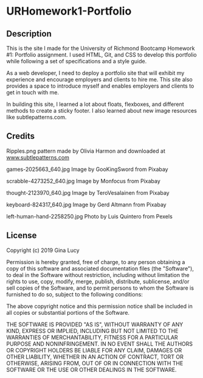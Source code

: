 # URHomework1-Portfolio

## Description
This is the site I made for the University of Richmond Bootcamp Homework #1: Portfolio assignment. I used HTML, Git, and CSS to develop this portfolio while following a set of specifications and a style guide.

As a web developer, I need to deploy a portfolio site that will exhibit my experience and encourage employers and clients to hire me. This site also provides a space to introduce myself and enables employers and clients to get in touch with me.

In building this site, I learned a lot about floats, flexboxes, and different methods to create a sticky footer. I also learned about new image resources like subtlepatterns.com.

## Credits
Ripples.png pattern made by Olivia Harmon and downloaded at www.subtlepatterns.com

games-2025663_640.jpg Image by GooKingSword from Pixabay

scrabble-4273252_640.jpg Image by Monfocus from Pixabay

thought-2123970_640.jpg Image by TeroVesalainen from Pixabay

keyboard-824317_640.jpg Image by Gerd Altmann from Pixabay

left-human-hand-2258250.jpg Photo by Luis Quintero from Pexels

## License
Copyright (c) 2019 Gina Lucy

Permission is hereby granted, free of charge, to any person obtaining a copy
of this software and associated documentation files (the "Software"), to deal
in the Software without restriction, including without limitation the rights
to use, copy, modify, merge, publish, distribute, sublicense, and/or sell
copies of the Software, and to permit persons to whom the Software is
furnished to do so, subject to the following conditions:

The above copyright notice and this permission notice shall be included in all
copies or substantial portions of the Software.

THE SOFTWARE IS PROVIDED "AS IS", WITHOUT WARRANTY OF ANY KIND, EXPRESS OR
IMPLIED, INCLUDING BUT NOT LIMITED TO THE WARRANTIES OF MERCHANTABILITY,
FITNESS FOR A PARTICULAR PURPOSE AND NONINFRINGEMENT. IN NO EVENT SHALL THE
AUTHORS OR COPYRIGHT HOLDERS BE LIABLE FOR ANY CLAIM, DAMAGES OR OTHER
LIABILITY, WHETHER IN AN ACTION OF CONTRACT, TORT OR OTHERWISE, ARISING FROM,
OUT OF OR IN CONNECTION WITH THE SOFTWARE OR THE USE OR OTHER DEALINGS IN THE
SOFTWARE.